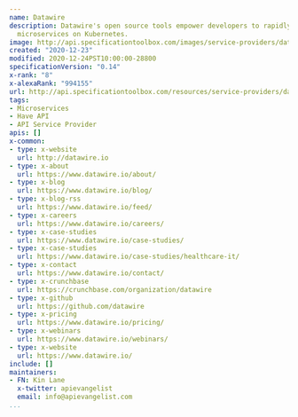 ```yaml
---
name: Datawire
description: Datawire's open source tools empower developers to rapidly develop resilient
  microservices on Kubernetes.
image: http://api.specificationtoolbox.com/images/service-providers/datawire.jpg
created: "2020-12-23"
modified: 2020-12-24PST10:00:00-28800
specificationVersion: "0.14"
x-rank: "8"
x-alexaRank: "994155"
url: http://api.specificationtoolbox.com/resources/service-providers/datawire/
tags:
- Microservices
- Have API
- API Service Provider
apis: []
x-common:
- type: x-website
  url: http://datawire.io
- type: x-about
  url: https://www.datawire.io/about/
- type: x-blog
  url: https://www.datawire.io/blog/
- type: x-blog-rss
  url: https://www.datawire.io/feed/
- type: x-careers
  url: https://www.datawire.io/careers/
- type: x-case-studies
  url: https://www.datawire.io/case-studies/
- type: x-case-studies
  url: https://www.datawire.io/case-studies/healthcare-it/
- type: x-contact
  url: https://www.datawire.io/contact/
- type: x-crunchbase
  url: https://crunchbase.com/organization/datawire
- type: x-github
  url: https://github.com/datawire
- type: x-pricing
  url: https://www.datawire.io/pricing/
- type: x-webinars
  url: https://www.datawire.io/webinars/
- type: x-website
  url: https://www.datawire.io/
include: []
maintainers:
- FN: Kin Lane
  x-twitter: apievangelist
  email: info@apievangelist.com
...
```

